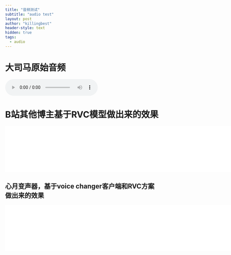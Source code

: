 ```yaml
---
title: "音频测试"
subtitle: "audio test"
layout: post
author: "killingbest"
header-style: text
hidden: true
tags:
  - audio
---
```

# 大司马原始音频
<audio name="2300" controls="" preload="" src="https://drive.google.com/uc?export=preview&amp;id=1y7cJhcL0eQ00-Cw2a8cwrrzGMSahNG-K"></audio>


# B站其他博主基于RVC模型做出来的效果
<iframe src="//player.bilibili.com/player.html?aid=876282114&bvid=BV1wN4y1U7K2&cid=1342958364&p=1" scrolling="no" border="0" frameborder="no" framespacing="0" allowfullscreen="true" width="800"> </iframe>


## 心月变声器，基于voice changer客户端和RVC方案做出来的效果
<iframe src="//player.bilibili.com/player.html?aid=748593423&bvid=BV1FC4y177rb&cid=1336009514&p=1" scrolling="no" border="0" frameborder="no" framespacing="0" allowfullscreen="true" width="800"> </iframe>

